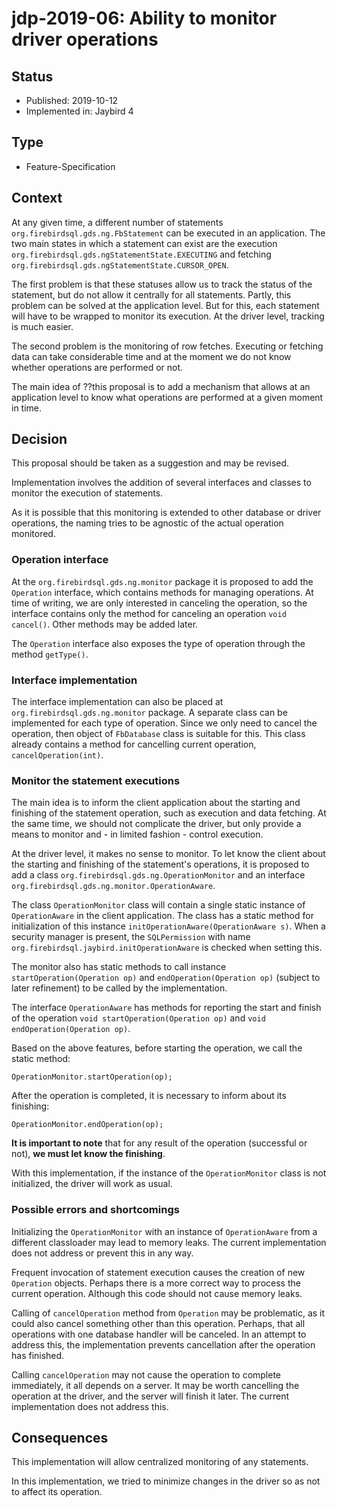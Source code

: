 # jdp-2019-06: Ability to monitor driver operations

## Status

- Published: 2019-10-12
- Implemented in: Jaybird 4

## Type

- Feature-Specification

## Context

At any given time, a different number of statements `org.firebirdsql.gds.ng.FbStatement` 
can be executed in an application. The two main states in which a statement 
can exist are the execution `org.firebirdsql.gds.ngStatementState.EXECUTING` 
and fetching `org.firebirdsql.gds.ngStatementState.CURSOR_OPEN`.

The first problem is that these statuses allow us to track the status of the 
statement, but do not allow it centrally for all statements. Partly, this problem 
can be solved at the application level. But for this, each statement will have 
to be wrapped to monitor its execution. At the driver level, tracking is much easier.

The second problem is the monitoring of row fetches. Executing or fetching data 
can take considerable time and at the moment we do not know whether operations 
are performed or not.

The main idea of ??this proposal is to add a mechanism that allows at an application
level to know what operations are performed at a given moment in time.

## Decision

This proposal should be taken as a suggestion and may be revised.

Implementation involves the addition of several interfaces and classes to monitor 
the execution of statements.

As it is possible that this monitoring is extended to other database or driver
operations, the naming tries to be agnostic of the actual operation monitored.

### Operation interface

At the `org.firebirdsql.gds.ng.monitor` package it is proposed to add the
`Operation` interface, which contains methods for managing operations. At time
of writing, we are only interested in canceling the operation, so the interface
contains only the method for canceling an operation `void cancel()`. Other
methods may be added later.

The `Operation` interface also exposes the type of operation through the method
`getType()`.

### Interface implementation

The interface implementation can also be placed at `org.firebirdsql.gds.ng.monitor`
package. A separate class can be implemented for each type of operation. Since
we only need to cancel the operation, then object of `FbDatabase` class is
suitable for this. This class already contains a method for cancelling current
operation, `cancelOperation(int)`.

### Monitor the statement executions

The main idea is to inform the client application about the starting and
finishing of the statement operation, such as execution and data fetching. At
the same time, we should not complicate the driver, but only provide a means to
monitor and - in limited fashion - control execution.

At the driver level, it makes no sense to monitor. To let know the client about
the starting and finishing of the statement's operations, it is proposed to add 
a class `org.firebirdsql.gds.ng.OperationMonitor` and an 
interface `org.firebirdsql.gds.ng.monitor.OperationAware`.

The class `OperationMonitor` class will contain a single static instance 
of `OperationAware` in the client application. The class has a static method for
initialization of this instance `initOperationAware(OperationAware s)`. When a
security manager is present, the `SQLPermission` with name 
`org.firebirdsql.jaybird.initOperationAware` is checked when setting this.
 
The monitor also has static methods to call instance `startOperation(Operation op)`
and `endOperation(Operation op)` (subject to later refinement) to be
called by the implementation. 

The interface `OperationAware` has methods for reporting the start and finish of
the operation `void startOperation(Operation op)` and 
`void endOperation(Operation op)`.

Based on the above features, before starting the operation, we call the static 
method:
```
OperationMonitor.startOperation(op);
```
After the operation is completed, it is necessary to inform about its finishing:
```
OperationMonitor.endOperation(op);
```
**It is important to note** that for any result of the operation (successful or not), 
**we must let know the finishing**.

With this implementation, if the instance of the `OperationMonitor` class is not
initialized, the driver will work as usual.

### Possible errors and shortcomings

Initializing the `OperationMonitor` with an instance of `OperationAware` from a
different classloader may lead to memory leaks. The current implementation does
not address or prevent this in any way.

Frequent invocation of statement execution causes the creation of new `Operation`
objects. Perhaps there is a more correct way to process the current operation.
Although this code should not cause memory leaks.

Calling of `cancelOperation` method from `Operation` may be problematic, as it
could also cancel something other than this operation. Perhaps, that all 
operations with one database handler will be canceled. In an attempt to address
this, the implementation prevents cancellation after the operation has finished.

Calling `cancelOperation` may not cause the operation to complete immediately,
it all depends on a server. It may be worth cancelling the operation at the 
driver, and the server will finish it later. The current implementation does not
address this.

## Consequences

This implementation will allow centralized monitoring of any statements.

In this implementation, we tried to minimize changes in the driver so 
as not to affect its operation.
